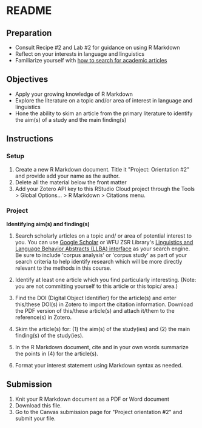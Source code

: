 # README

<!-- REMEMBER: 
You can preview a formatted version of this README.md document by clicking the 'Preview' button in the RStudio toolbar.
-->

## Preparation

- Consult Recipe #2 and Lab #2 for guidance on using R Markdown
- Reflect on your interests in language and linguistics
- Familiarize yourself with [how to search for academic articles](https://guides.zsr.wfu.edu/c.php?g=34575&p=221095)

## Objectives

- Apply your growing knowledge of R Markdown
- Explore the literature on a topic and/or area of interest in language and linguistics
- Hone the ability to skim an article from the primary literature to identify the aim(s) of a study and the main finding(s)

## Instructions

### Setup

1. Create a new R Markdown document. Title it "Project: Orientation #2" and provide add your name as the author. 
2. Delete all the material below the front matter
3. Add your Zotero API key to this RStudio Cloud project through the Tools > Global Options... > R Markdown > Citations menu.

### Project

**Identifying aim(s) and finding(s)**

1. Search scholarly articles on a topic and/ or area of potential interest to you. You can use [Google Scholar](https://scholar.google.com/) or WFU ZSR Library's [Linguistics and Language Behavior Abstracts (LLBA) interface](http://zsr.wfu.edu/databases/purl/28783) as your search engine. Be sure to include 'corpus analysis' or 'corpus study' as part of your search criteria to help identify research which will be more directly relevant to the methods in this course.

2. Identify at least one article which you find particularly interesting. (Note: you are not committing yourself to this article or this topic/ area.) 

3. Find the DOI (Digital Object Identifier) for the article(s) and enter this/these DOI(s) in Zotero to import the citation information. Download the PDF version of this/these article(s) and attach it/them to the reference(s) in Zotero.

4. Skim the article(s) for: (1) the aim(s) of the study(ies) and (2) the main finding(s) of the study(ies).

5. In the R Markdown document, cite and in your own words summarize the points in (4) for the article(s).

6. Format your interest statement using Markdown syntax as needed.

## Submission

1. Knit your R Markdown document as a PDF or Word document
2. Download this file.
3. Go to the Canvas submission page for "Project orientation #2" and submit your file. 

